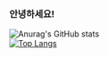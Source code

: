 ### 안녕하세요! </div> 
![Anurag's GitHub stats](https://github-readme-stats.vercel.app/api?username=gusdn3477&show_icons=true)
<br>
[![Top Langs](https://github-readme-stats.vercel.app/api/top-langs/?username=gusdn3477&layout=compact)](https://github.com/gusdn3477/github-readme-stats)
<!--
**gusdn3477/gusdn3477** is a ✨ _special_ ✨ repository because its `README.md` (this file) appears on your GitHub profile.


[![Anurag's GitHub stats](https://github-readme-stats.vercel.app/api?username=gusdn3477)](https://github.com/gusdn3477/github-readme-stats)
![Anurag's GitHub stats](https://github-readme-stats.vercel.app/api?username=gusdn3477&count_private=true)

Here are some ideas to get you started:

- 🔭 I’m currently working on ...
- 🌱 I’m currently learning ...
- 👯 I’m looking to collaborate on ...
- 🤔 I’m looking for help with ...
- 💬 Ask me about ...
- 📫 How to reach me: ...
- 😄 Pronouns: ...
- ⚡ Fun fact: ...
-->
